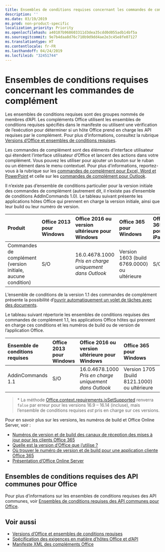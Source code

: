 ```yaml
---
title: Ensembles de conditions requises concernant les commandes de complément
description: ''
ms.date: 03/19/2019
ms.prod: non-product-specific
localization_priority: Priority
ms.openlocfilehash: a40107b968603311d3dea35cdd0d055adb14bf5a
ms.sourcegitcommit: 9e7b4daa8d76c710b9d9dd4ae2e3c45e8fe07127
ms.translationtype: HT
ms.contentlocale: fr-FR
ms.lasthandoff: 04/24/2019
ms.locfileid: "32451744"
---
```

# <a name="add-in-commands-requirement-sets"></a>Ensembles de conditions requises concernant les commandes de complément

Les ensembles de conditions requises sont des groupes nommés de membres d’API. Les compléments Office utilisent les ensembles de conditions requises spécifiés dans le manifeste ou utilisent une vérification de l’exécution pour déterminer si un hôte Office prend en charge les API requises par le complément. Pour plus d’informations, consultez la rubrique [Versions d’Office et ensembles de conditions requises](/office/dev/add-ins/develop/office-versions-and-requirement-sets).

Les commandes de complément sont des éléments d’interface utilisateur qui étendent l’interface utilisateur d’Office et lancent des actions dans votre complément. Vous pouvez les utiliser pour ajouter un bouton sur le ruban ou un élément dans le menu contextuel. Pour plus d’informations, reportez-vous à la rubrique sur les [commandes de complément pour Excel, Word et PowerPoint](/office/dev/add-ins/design/add-in-commands) et celle sur les [commandes de complément pour Outlook](/outlook/add-ins/add-in-commands-for-outlook).

Il n’existe pas d’ensemble de conditions particulier pour la version initiale des commandes de complément (autrement dit, il n’existe pas d’ensemble de conditions AddInCommands 1.0). Le tableau suivant présente les applications hôtes Office qui prennent en charge la version initiale, ainsi que leur build ou leur numéro de version.  

| Produit   |  Office 2013 pour Windows | Office 2016 ou version ultérieure pour Windows | Office 365 pour Windows   |  Office 365 pour iPad  |  Office 365 pour Mac  | Office Online  |  
|:-----|:-----|:-----|:-----|:-----|:-----|:-----|
| Commandes de complément (version initiale, aucune condition) | S/O | 16.0.4678.1000 *Pris en charge uniquement dans Outlook* |Version 1603 (build 6769.0000) ou ultérieure | S/O | 15.33 ou version ultérieure| Janvier 2016 |

L’ensemble de conditions de la version 1.1 des commandes de complément présente la possibilité d’[ouvrir automatiquement un volet de tâches avec des documents](/office/dev/add-ins/develop/automatically-open-a-task-pane-with-a-document).

Le tableau suivant répertorie les ensembles de conditions requises des commandes de complément 1.1, les applications Office hôtes qui prennent en charge ces conditions et les numéros de build ou de version de l’application Office.

|  Ensemble de conditions requises  |  Office 2013 pour Windows | Office 2016 ou version ultérieure pour Windows | Office 365 pour Windows   |  Office 365 pour iPad  |  Office 365 pour Mac  | Office Online  |  
|:-----|:-----|:-----|:-----|:-----|:-----|:-----|
| AddinCommands 1.1  | S/O | 16.0.4678.1000 *Pris en charge uniquement dans Outlook*  | Version 1705 (build 8121.1000) ou ultérieure | S/O | 15.34 ou version ultérieure\*| Mai 2017 |

>\* La méthode [Office.context.requirements.isSetSupported](/javascript/api/office/office.requirementsetsupport#issetsupported-name--minversion-) renverra `false` par erreur pour les versions 16.9 &ndash; 16.14 (incluse), mais l’ensemble de conditions requises *est* pris en charge sur ces versions.

Pour en savoir plus sur les versions, les numéros de build et Office Online Server, voir :

- [Numéros de version et de build des canaux de réception des mises à jour pour les clients Office 365](https://support.office.com/article/version-and-build-numbers-of-update-channel-releases-ae942449-1fca-4484-898b-a933ea23def7)
- [Quelle est la version d’Office que j’utilise ?](https://support.office.com/article/What-version-of-Office-am-I-using-932788b8-a3ce-44bf-bb09-e334518b8b19)
- [Où trouver le numéro de version et de build pour une application cliente Office 365](https://support.office.com/article/version-and-build-numbers-of-update-channel-releases-ae942449-1fca-4484-898b-a933ea23def7)
- [Présentation d’Office Online Server](/officeonlineserver/office-online-server-overview)

## <a name="office-common-api-requirement-sets"></a>Ensembles de conditions requises des API communes pour Office

Pour plus d’informations sur les ensembles de conditions requises des API communes, voir [Ensembles de conditions requises des API communes pour Office](office-add-in-requirement-sets.md).

## <a name="see-also"></a>Voir aussi

- [Versions d’Office et ensembles de conditions requises](/office/dev/add-ins/develop/office-versions-and-requirement-sets)
- [Spécification des exigences en matière d’hôtes Office et d’API](/office/dev/add-ins/develop/specify-office-hosts-and-api-requirements)
- [Manifeste XML des compléments Office](/office/dev/add-ins/develop/add-in-manifests)
